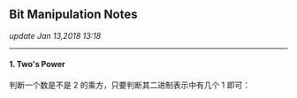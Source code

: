 ## Bit Manipulation Notes
_update Jan 13,2018  13:18_

---
#### 1. Two's Power
判断一个数是不是 2 的乘方，只要判断其二进制表示中有几个 1 即可：
